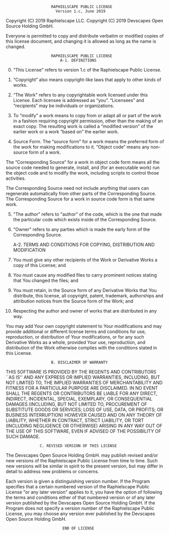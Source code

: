                         RAPHIELSCAPE PUBLIC LICENSE 
                          Version 1.c, June 2019 

 Copyright (C) 2019 Raphielscape LLC.
 Copyright (C) 2019 Devscapes Open Source Holding GmbH.

  Everyone is permitted to copy and distribute verbatim or modified 
 copies of this license document, and changing it is allowed as long 
 as the name is changed. 

                        RAPHIELSCAPE PUBLIC LICENSE 
                            A-1. DEFINITIONS

0. “This License” refers to version 1.c of the Raphielscape Public License.

1. “Copyright” also means copyright-like laws that apply to other kinds of works.

2. “The Work" refers to any copyrightable work licensed under this License. Each licensee is addressed as “you”. 
   “Licensees” and “recipients” may be individuals or organizations.

3. To “modify” a work means to copy from or adapt all or part of the work in a fashion requiring copyright permission, 
   other than the making of an exact copy. The resulting work is called a “modified version” of the earlier work 
   or a work “based on” the earlier work.

4. Source Form. The “source form” for a work means the preferred form of the work for making modifications to it. 
   “Object code” means any non-source form of a work.

  The “Corresponding Source” for a work in object code form means all the source code needed to generate, install, and 
  (for an executable work) run the object code and to modify the work, including scripts to control those activities.

  The Corresponding Source need not include anything that users can regenerate automatically from other parts of the Corresponding Source.
  The Corresponding Source for a work in source code form is that same work.

5. "The author" refers to "author" of the code, which is the one that made the particular code which exists inside of 
   the Corresponding Source.

6. "Owner" refers to any parties which is made the early form of the Corresponding Source.

     A-2. TERMS AND CONDITIONS FOR COPYING, DISTRIBUTION AND MODIFICATION 

0. You must give any other recipients of the Work or Derivative Works a copy of this License; and

1. You must cause any modified files to carry prominent notices stating that You changed the files; and

2. You must retain, in the Source form of any Derivative Works that You distribute, 
   this license, all copyright, patent, trademark, authorships and attribution notices 
   from the Source form of the Work; and

3. Respecting the author and owner of works that are distributed in any way.

 You may add Your own copyright statement to Your modifications and may provide 
additional or different license terms and conditions for use, reproduction, 
or distribution of Your modifications, or for any such Derivative Works as a whole, 
provided Your use, reproduction, and distribution of the Work otherwise complies 
with the conditions stated in this License.

                        B. DISCLAIMER OF WARRANTY
                        
  THIS SOFTWARE IS PROVIDED BY THE REGENTS AND CONTRIBUTORS ``AS IS'' AND ANY EXPRESS OR 
IMPLIED WARRANTIES, INCLUDING, BUT NOT LIMITED TO, THE IMPLIED WARRANTIES OF MERCHANTABILITY AND 
FITNESS FOR A PARTICULAR PURPOSE ARE DISCLAIMED. IN NO EVENT SHALL THE REGENTS OR CONTRIBUTORS 
BE LIABLE FOR ANY DIRECT, INDIRECT, INCIDENTAL, SPECIAL, EXEMPLARY, OR CONSEQUENTIAL DAMAGES 
(INCLUDING, BUT NOT LIMITED TO, PROCUREMENT OF SUBSTITUTE GOODS OR SERVICES; LOSS OF USE, DATA, 
OR PROFITS; OR BUSINESS INTERRUPTION) HOWEVER CAUSED AND ON ANY THEORY OF LIABILITY, WHETHER IN 
CONTRACT, STRICT LIABILITY, OR TORT (INCLUDING NEGLIGENCE OR OTHERWISE) ARISING IN ANY WAY OUT 
OF THE USE OF THIS SOFTWARE, EVEN IF ADVISED OF THE POSSIBILITY OF SUCH DAMAGE.


                   C. REVISED VERSION OF THIS LICENSE

  The Devscapes Open Source Holding GmbH. may publish revised and/or new versions of the 
Raphielscape Public License from time to time.  Such new versions will be similar in spirit 
to the present version, but may differ in detail to address new problems or concerns.

  Each version is given a distinguishing version number.  If the Program specifies that a 
certain numbered version of the Raphielscape Public License "or any later version" applies to it, 
you have the option of following the terms and conditions either of that numbered version or of 
any later version published by the Devscapes Open Source Holding GmbH.  If the Program does not specify a 
version number of the Raphielscape Public License, you may choose any version ever published
by the Devscapes Open Source Holding GmbH.

                             END OF LICENSE